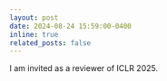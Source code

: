 ```yaml
---
layout: post
date: 2024-08-24 15:59:00-0400
inline: true
related_posts: false
---
```


I am invited as a reviewer of ICLR 2025.
